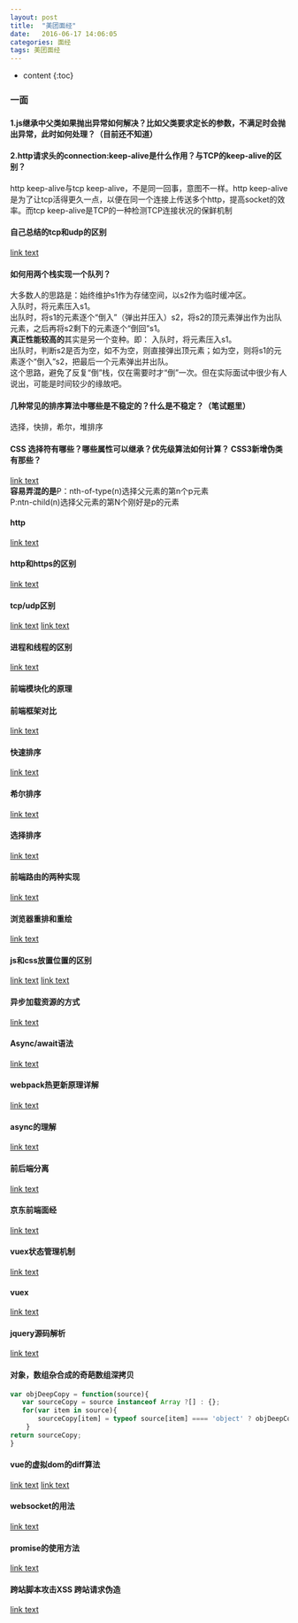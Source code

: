 ```yaml
---
layout: post
title:  "美团面经"
date:   2016-06-17 14:06:05
categories: 面经
tags: 美团面经
---
```


* content
{:toc}

### 一面
#### 1.js继承中父类如果抛出异常如何解决？比如父类要求定长的参数，不满足时会抛出异常，此时如何处理？（目前还不知道）    
#### 2.http请求头的connection:keep-alive是什么作用？与TCP的keep-alive的区别？      
http keep-alive与tcp keep-alive，不是同一回事，意图不一样。http keep-alive是为了让tcp活得更久一点，以便在同一个连接上传送多个http，提高socket的效率。而tcp keep-alive是TCP的一种检测TCP连接状况的保鲜机制  
#### 自己总结的tcp和udp的区别
[link text](http://www.cnblogs.com/zhouhuan/p/vertical_center.html)  
#### 如何用两个栈实现一个队列？    
大多数人的思路是：始终维护s1作为存储空间，以s2作为临时缓冲区。  
入队时，将元素压入s1。    
出队时，将s1的元素逐个“倒入”（弹出并压入）s2，将s2的顶元素弹出作为出队元素，之后再将s2剩下的元素逐个“倒回”s1。    
**真正性能较高的**其实是另一个变种。即：
入队时，将元素压入s1。         
出队时，判断s2是否为空，如不为空，则直接弹出顶元素；如为空，则将s1的元素逐个“倒入”s2，把最后一个元素弹出并出队。      
这个思路，避免了反复“倒”栈，仅在需要时才“倒”一次。但在实际面试中很少有人说出，可能是时间较少的缘故吧。     
#### 几种常见的排序算法中哪些是不稳定的？什么是不稳定？（笔试题里）   
选择，快排，希尔，堆排序   
#### CSS 选择符有哪些？哪些属性可以继承？优先级算法如何计算？ CSS3新增伪类有那些？
[link text](http://www.cnblogs.com/SHERO-Vae/p/5795729.html)  
**容易弄混的是**P：nth-of-type(n)选择父元素的第n个p元素  
           P:ntn-child(n)选择父元素的第N个刚好是p的元素
#### http
[link text](http://www.cnblogs.com/li0803/archive/2008/11/03/1324746.html)
#### http和https的区别
[link text](http://www.cnblogs.com/wqhwe/p/5407468.html)
#### tcp/udp区别
[link text](http://www.cnblogs.com/xiaomayizoe/p/5258754.html)
[link text](http://blog.csdn.net/xumin330774233/article/details/14448715)
#### 进程和线程的区别
[link text](http://blog.csdn.net/zhou753099943/article/details/51771220)
#### 前端模块化的原理
#### 前端框架对比
[link text](http://www.cnblogs.com/Zcqian/p/6843787.html)
#### 快速排序
[link text](http://www.ruanyifeng.com/blog/2011/04/quicksort_in_javascript.html)
#### 希尔排序
[link text](https://segmentfault.com/a/1190000009461832)
#### 选择排序
[link text](https://segmentfault.com/a/1190000009366805)
#### 前端路由的两种实现
[link text](https://segmentfault.com/p/1210000009973331/read)
#### 浏览器重排和重绘
[link text](http://www.cnblogs.com/goloving/p/7554685.html)
#### js和css放置位置的区别
[link text](https://segmentfault.com/a/1190000002450735)
[link text](https://www.zhihu.com/question/23250329/answer/24060887)
#### 异步加载资源的方式
[link text](http://blog.csdn.net/lxcao/article/details/52791317)
#### Async/await语法
[link text](https://segmentfault.com/a/1190000009070711?from=timeline&isappinstalled=0)
#### webpack热更新原理详解
[link text](http://geek.csdn.net/news/detail/193405)
#### async的理解
[link text](http://es6.ruanyifeng.com/#docs/async)
#### 前后端分离
[link text](http://www.cnblogs.com/chenjg/archive/2017/06/12/6992062.html)
#### 京东前端面经
[link text](http://www.jianshu.com/p/689410ec15b8)
#### vuex状态管理机制
[link text](https://segmentfault.com/a/1190000008688539#articleHeader3)
#### vuex
[link text](http://geek.csdn.net/news/detail/196495?locationNum=12&fps=1)
#### jquery源码解析
[link text](http://www.cnblogs.com/coco1s/p/5261646.html)
#### 对象，数组杂合成的奇葩数组深拷贝
```javascript
var objDeepCopy = function(source){
   var sourceCopy = source instanceof Array ?[] : {};
   for(var item in source){
       sourceCopy[item] = typeof source[item] ==== 'object' ? objDeepCopy[source[item]] : source[item];
    }
return sourceCopy;
}
```
#### vue的虚拟dom的diff算法
[link text](https://github.com/answershuto/learnVue/blob/master/docs/VirtualDOM%E4%B8%8Ediff(Vue%E5%AE%9E%E7%8E%B0).MarkDown)
[link text](https://github.com/answershuto/learnVue/blob/master/docs/VirtualDOM%E4%B8%8Ediff(Vue%E5%AE%9E%E7%8E%B0).MarkDown)
#### websocket的用法
[link text](https://www.baidu.com/link?url=DDrcWrwYVbftnQtRWG8yIP-Wvra-ANlsgEgZ3r8qBtkfAsaMa8Z3R9VMzR04ZhsIIHGk9Pd5ERt2UblVtpxO6q&wd=&eqid=b664bfc10000057b0000000659c89cec)
#### promise的使用方法
[link text](https://segmentfault.com/a/1190000006921539)
#### 跨站脚本攻击XSS   跨站请求伪造
[link text](http://www.cnblogs.com/wqhwe/p/5416976.html)
